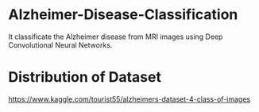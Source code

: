 # Alzheimer-Disease-Classification
It classificate the Alzheimer disease from MRI images using Deep Convolutional Neural Networks.
# Distribution of Dataset
https://www.kaggle.com/tourist55/alzheimers-dataset-4-class-of-images
